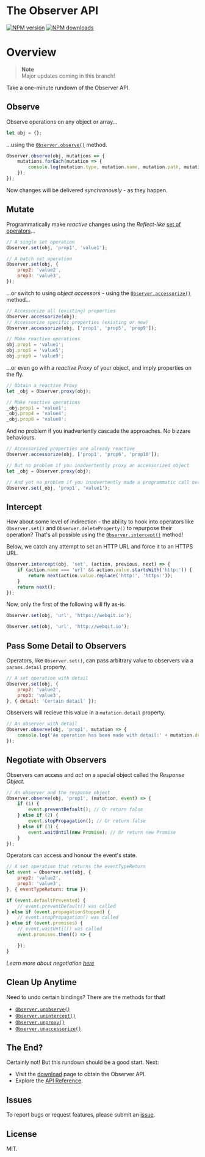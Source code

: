 # The Observer API

<!-- BADGES/ -->

<span class="badge-npmversion"><a href="https://npmjs.org/package/@webqit/observer" title="View this project on NPM"><img src="https://img.shields.io/npm/v/@webqit/observer.svg" alt="NPM version" /></a></span> <span class="badge-npmdownloads"><a href="https://npmjs.org/package/@webqit/observer" title="View this project on NPM"><img src="https://img.shields.io/npm/dm/@webqit/observer.svg" alt="NPM downloads" /></a></span>

<!-- /BADGES -->

# Overview

> **Note**
> <br>Major updates coming in this branch!

Take a one-minute rundown of the Observer API.

## Observe

Observe operations on any object or array...

```js
let obj = {};
```

...using the [`Observer.observe()`](https://webqit.io/tooling/observer/docs/api/reactions/observe) method.

```js
Observer.observe(obj, mutations => {
    mutations.forEach(mutation => {
        console.log(mutation.type, mutation.name, mutation.path, mutation.value, mutation.oldValue);
    });
});
```

Now changes will be delivered *synchronously* - as they happen.

## Mutate

Programmatically make *reactive* changes using the *Reflect-like* [set of operators](https://webqit.io/tooling/observer/docs/api/actions)...

```js
// A single set operation
Observer.set(obj, 'prop1', 'value1');
```
```js
// A batch set operation
Observer.set(obj, {
    prop2: 'value2',
    prop3: 'value3',
});
```

...or switch to using *object accessors* - using the [`Observer.accessorize()`](https://webqit.io/tooling/observer/docs/api/actors/accessorize) method...

```js
// Accessorize all (existing) properties
Observer.accessorize(obj);
// Accessorize specific properties (existing or new)
Observer.accessorize(obj, ['prop1', 'prop5', 'prop9']);
```
```js
// Make reactive operations
obj.prop1 = 'value1';
obj.prop5 = 'value5';
obj.prop9 = 'value9';
```

...or even go with a *reactive Proxy* of your object, and imply properties on the fly.

```js
// Obtain a reactive Proxy
let _obj = Observer.proxy(obj);
```
```js
// Make reactive operations
_obj.prop1 = 'value1';
_obj.prop4 = 'value4';
_obj.prop8 = 'value8';
```

And no problem if you inadvertently cascade the approaches. No bizzare behaviours.

```js
// Accessorized properties are already reactive
Observer.accessorize(obj, ['prop1', 'prop6', 'prop10']);

// But no problem if you inadvertently proxy an accessorized object
let _obj = Observer.proxy(obj);

// And yet no problem if you inadvertently made a programmatic call over an already reactive Proxy
Observer.set(_obj, 'prop1', 'value1');
```

## Intercept

How about some level of indirection - the ability to hook into operators like `Observer.set()` and  `Observer.deleteProperty()` to repurpose their operation? That's all possible using the [`Observer.intercept()`](https://webqit.io/tooling/observer/docs/api/reactions/intercept) method!

Below, we catch any attempt to set an HTTP URL and force it to an HTTPS URL.

```js
Observer.intercept(obj, 'set', (action, previous, next) => {
    if (action.name === 'url' && action.value.startsWith('http:')) {
        return next(action.value.replace('http:', 'https:'));
    }
    return next();
});
```

Now, only the first of the following will fly as-is.

```js
Observer.set(obj, 'url', 'https://webqit.io');
```
```js
Observer.set(obj, 'url', 'http://webqit.io');
```

## Pass Some Detail to Observers

Operators, like `Observer.set()`, can pass arbitrary value to observers via a `params.detail` property.

```js
// A set operation with detail
Observer.set(obj, {
    prop2: 'value2',
    prop3: 'value3',
}, { detail: 'Certain detail' });
```

Observers will recieve this value in a `mutation.detail` property.

```js
// An observer with detail
Observer.observe(obj, 'prop1', mutation => {
    console.log('An operation has been made with detail:' + mutation.detail);
});
```

## Negotiate with Observers

Observers can access and *act* on a special object called the *Response Object*.

```js
// An observer and the response object
Observer.observe(obj, 'prop1', (mutation, event) => {
    if (1) {
        event.preventDefault(); // Or return false
    } else if (2) {
        event.stopPropagation(); // Or return false
    } else if (3) {
        event.waitUntil(new Promise); // Or return new Promise
    }
});
```

Operators can access and honour the event's state.

```js
// A set operation that returns the eventTypeReturn
let event = Observer.set(obj, {
    prop2: 'value2',
    prop3: 'value3',
}, { eventTypeReturn: true });
```

```js
if (event.defaultPrevented) {
    // event.preventDefault() was called
} else if (event.propagationStopped) {
    // event.stopPropagation() was called
} else if (event.promises) {
    // event.waitUntil() was called
    event.promises.then(() => {

    });
}
```

*Learn more about negotiation [here](https://webqit.io/tooling/observer/docs/api/core/Event#negotiating-with-operators)*

## Clean Up Anytime

Need to undo certain bindings? There are the methods for that!

+ [`Observer.unobserve()`](https://webqit.io/tooling/observer/docs/api/reactions/unobserve)
+ [`Observer.unintercept()`](https://webqit.io/tooling/observer/docs/api/reactions/unintercept)
+ [`Observer.unproxy()`](https://webqit.io/tooling/observer/docs/api/actors/unproxy)
+ [`Observer.unaccessorize()`](https://webqit.io/tooling/observer/docs/api/actors/unaccessorize)

## The End?

Certainly not! But this rundown should be a good start. Next:

+ Visit the [download](https://webqit.io/tooling/observer/docs/getting-started/download) page to obtain the Observer API.
+ Explore the [API Reference](https://webqit.io/tooling/observer/docs/api).

## Issues

To report bugs or request features, please submit an [issue](https://github.com/webqit/observer/issues).

## License

MIT.
